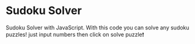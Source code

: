 # Sudoku Solver
 Sudoku Solver with JavaScript. With this code you can solve any sudoku puzzles! just input numbers then click on solve puzzle❗️
